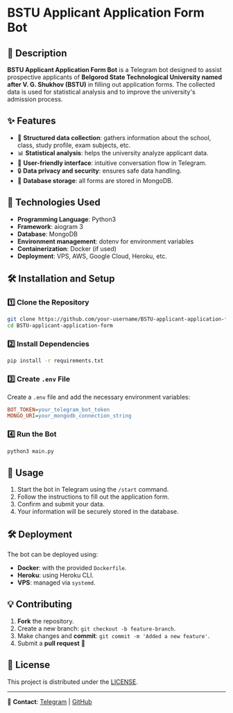 # BSTU Applicant Application Form Bot

## 📌 Description
**BSTU Applicant Application Form Bot** is a Telegram bot designed to assist prospective applicants of **Belgorod State Technological University named after V. G. Shukhov (BSTU)** in filling out application forms. The collected data is used for statistical analysis and to improve the university's admission process.

## ✨ Features
- 📄 **Structured data collection**: gathers information about the school, class, study profile, exam subjects, etc.
- 📊 **Statistical analysis**: helps the university analyze applicant data.
- 🤖 **User-friendly interface**: intuitive conversation flow in Telegram.
- 🔒 **Data privacy and security**: ensures safe data handling.
- 📂 **Database storage**: all forms are stored in MongoDB.

## 🚀 Technologies Used
- **Programming Language**: Python3
- **Framework**: aiogram 3
- **Database**: MongoDB
- **Environment management**: dotenv for environment variables
- **Containerization**: Docker (if used)
- **Deployment**: VPS, AWS, Google Cloud, Heroku, etc.

## 🛠 Installation and Setup
### 1️⃣ Clone the Repository
```sh
git clone https://github.com/your-username/BSTU-applicant-application-form.git
cd BSTU-applicant-application-form
```
### 2️⃣ Install Dependencies
```sh
pip install -r requirements.txt
```

### 3️⃣ Create `.env` File
Create a `.env` file and add the necessary environment variables:
```ini
BOT_TOKEN=your_telegram_bot_token
MONGO_URI=your_mongodb_connection_string
```

### 4️⃣ Run the Bot
```sh
python3 main.py
```

## 📌 Usage
1. Start the bot in Telegram using the `/start` command.
2. Follow the instructions to fill out the application form.
3. Confirm and submit your data.
4. Your information will be securely stored in the database.

## 🛠 Deployment
The bot can be deployed using:
- **Docker**: with the provided `Dockerfile`.
- **Heroku**: using Heroku CLI.
- **VPS**: managed via `systemd`.

## 💡 Contributing
1. **Fork** the repository.
2. Create a new branch: `git checkout -b feature-branch`.
3. Make changes and **commit**: `git commit -m 'Added a new feature'`.
4. Submit a **pull request** 🚀

## 📜 License
This project is distributed under the [LICENSE](LICENSE).

---
🤝 **Contact**: [Telegram](https://t.me/your_username) | [GitHub](https://github.com/your-username)
